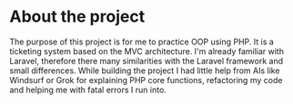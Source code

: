 # About the project
The purpose of this project is for me to practice OOP using PHP. It is a ticketing system based on the MVC architecture. I'm already familiar with Laravel, therefore there many similarities with the Laravel framework and small differences. While building the project I had little help from AIs like Windsurf or Grok for explaining PHP core functions, refactoring my code and helping me with fatal errors I run into.